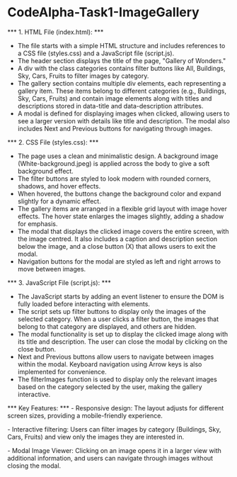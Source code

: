# CodeAlpha-Task1-ImageGallery
 
*** 1. HTML File (index.html): ***
 - The file starts with a simple HTML structure and includes references to a CSS file (styles.css) and a JavaScript file (script.js).
 - The header section displays the title of the page, "Gallery of Wonders."
 - A div with the class categories contains filter buttons like All, Buildings, Sky, Cars, Fruits to filter images by category.
 - The gallery section contains multiple div elements, each representing a gallery item. These items belong to different categories (e.g., Buildings, Sky, Cars, Fruits) and contain image elements along with titles and descriptions stored in data-title and data-description attributes.
 - A modal is defined for displaying images when clicked, allowing users to see a larger version with details like title and description. The modal also includes Next and Previous buttons for navigating through images.

*** 2. CSS File (styles.css): ***
 - The page uses a clean and minimalistic design. A background image (White-background.jpeg) is applied across the body to give a soft background effect.
 - The filter buttons are styled to look modern with rounded corners, shadows, and hover effects.
 - When hovered, the buttons change the background color and expand slightly for a dynamic effect.
 - The gallery items are arranged in a flexible grid layout with image hover effects. The hover state enlarges the images slightly, adding a shadow for emphasis.
 - The modal that displays the clicked image covers the entire screen, with the image centred. It also includes a caption and description section below the image, and a close button (X) that allows users to exit the modal.
 - Navigation buttons for the modal are styled as left and right arrows to move between images.

*** 3. JavaScript File (script.js): ***
 - The JavaScript starts by adding an event listener to ensure the DOM is fully loaded before interacting with elements.
 - The script sets up filter buttons to display only the images of the selected category. When a user clicks a filter button, the images that belong to that category are displayed, and others are hidden.
 - The modal functionality is set up to display the clicked image along with its title and description. The user can close the modal by clicking on the close button.
 - Next and Previous buttons allow users to navigate between images within the modal. Keyboard navigation using Arrow keys is also implemented for convenience.
 - The filterImages function is used to display only the relevant images based on the category selected by the user, making the gallery interactive.
 
*** Key Features: ***
 *-* Responsive design: The layout adjusts for different screen sizes, providing a mobile-friendly experience.
 
 *-* Interactive filtering: Users can filter images by category (Buildings, Sky, Cars, Fruits) and view only the images they are interested in.
 
 *-* Modal Image Viewer: Clicking on an image opens it in a larger view with additional information, and users can navigate through images without closing the modal.

